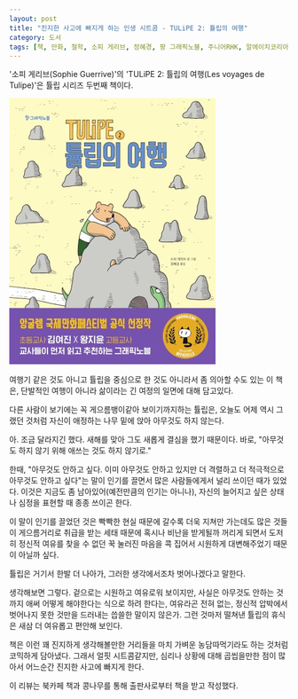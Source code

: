 ```yaml
---
layout: post
title: "진지한 사고에 빠지게 하는 인생 시트콤 - TULiPE 2: 튤립의 여행"
category: 도서
tags: [책, 만화, 철학, 소피 게리브, 정혜경, 팡 그래픽노블, 주니어RHK, 알에이치코리아, 북카페 책과 콩나무, 서평]
---
```


'소피 게리브(Sophie Guerrive)'의
'TULiPE 2: 튤립의 여행(Les voyages de Tulipe)'은
튤립 시리즈 두번째 책이다.

![표지](/images/tulipe-2-les-voyages-de-tulipe-comic-book-h480.jpg)

여행기 같은 것도 아니고 튤립을 중심으로 한 것도 아니라서 좀 의아할 수도 있는 이 책은,
단발적인 여행이 아니라
삶이라는 긴 여정의 일면에 대해 담고있다.

다른 사람이 보기에는 꼭 게으름뱅이같아 보이기까지하는 튤립은,
오늘도 어제 역시 그랬던 것처럼
자신이 애정하는 나무 밑에 앉아 아무것도 하지 않는다.

아. 조금 달라지긴 했다.
새해를 맞아 그도 새롭게 결심을 했기 때문이다.
바로, "아무것도 하지 않기 위해 애쓰는 것도 하지 않기로."

한때, "아무것도 안하고 싶다. 이미 아무것도 안하고 있지만 더 격렬하고 더 적극적으로 아무것도 안하고 싶다"는 말이
인기를 끌면서 많은 사람들에게서 널리 쓰이던 때가 있었다.
이것은 지금도 좀 남아있어(예전만큼의 인기는 아니나),
자신의 늘어지고 싶은 상태나 심정을 표현할 때 종종 쓰이곤 한다.

이 말이 인기를 끌었던 것은
빡빡한 현실 때문에 갈수록 더욱 지쳐만 가는데도
많은 것들이 게으름거리로 취급을 받는 세태 때문에
혹시나 비난을 받게될까 꺼리게 되면서
도저히 정신적 여유를 찾을 수 없던 꾹 눌러진 마음을
콕 집어서 시원하게 대변해주었기 때문이 아닐까 싶다.

튤립은 거기서 한발 더 나아가,
그러한 생각에서조차 벗어나겠다고 말한다.

생각해보면 그렇다.
겉으로는 시원하고 여유로워 보이지만,
사실은 아무것도 안하는 것까지 애써 어떻게 해야한다는 식으로 하려 한다는,
여유라곤 전혀 없는,
정신적 압박에서 벗어나지 못한 것만을 드러내는
씁쓸한 말이지 않은가.
그런 것마저 떨쳐낸 튤립의 휴식은 새삼 더 여유롭고 편안해 보인다.

책은 이런 꽤 진지하게 생각해볼만한 거리들을
마치 가벼운 농담따먹기라도 하는 것처럼 코믹하게 담아냈다.
그래서 얼핏 시트콤같지만,
심리나 상황에 대해 곱씹을만한 점이 많아서
어느순간 진지한 사고에 빠지게 한다.



<div class="im im-info">
이 리뷰는 북카페 책과 콩나무를 통해 출판사로부터 책을 받고 작성했다.
</div>
